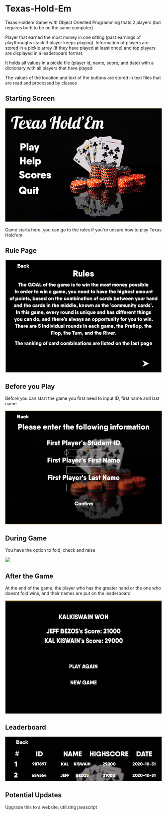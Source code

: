 # Texas-Hold-Em

Texas Holdem Game with Object Oriented Programming thats 2 players (but requires both to be on the same computer)

Player that earned the most money in one sitting (past earnings of playthroughs stack if player keeps playing). 
Information of players are stored in a pickle array (if they have played at least once) and top players are displayed in a leaderboard format.

It holds all values in a pickle file (player id, name, score, and date) with a dictionary with all players that have played

The values of the location and text of the buttons are stored in text files that are read and processed by classes 

## Starting Screen

![](readmeimg/mainmenu.png)

Game starts here, you can go to the rules if you're unsure how to play Texas Hold'em

## Rule Page

![](readmeimg/rules.png)


## Before you Play
Before you can start the game you first need to input ID, first name and last name.

![](readmeimg/inputname.png)


## During Game
You have the option to fold, check and raise

![](readmeimg/ingame1.png)

## After the Game
At the end of the game, the player who has the greater hand or the one who doesnt fold wins, and their names are put on the leaderboard

![](readmeimg/gamedone.png)

## Leaderboard

![](readmeimg/leaderboardchange.png)


## Potential Updates

Upgrade this to a website, utilizing javascript
